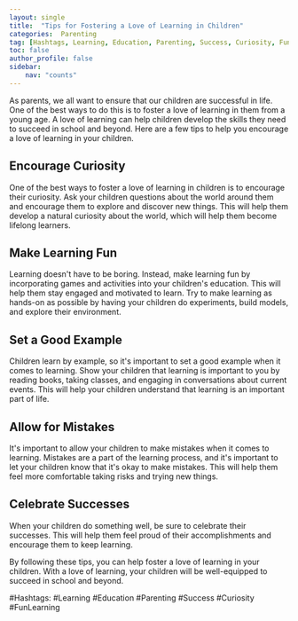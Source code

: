 ```yaml
---
layout: single
title:  "Tips for Fostering a Love of Learning in Children"
categories:  Parenting
tag: [Hashtags, Learning, Education, Parenting, Success, Curiosity, FunLearning, ]
toc: false
author_profile: false
sidebar:
    nav: "counts"
---
```

    
As parents, we all want to ensure that our children are successful in life. One of the best ways to do this is to foster a love of learning in them from a young age. A love of learning can help children develop the skills they need to succeed in school and beyond. Here are a few tips to help you encourage a love of learning in your children.

## Encourage Curiosity

One of the best ways to foster a love of learning in children is to encourage their curiosity. Ask your children questions about the world around them and encourage them to explore and discover new things. This will help them develop a natural curiosity about the world, which will help them become lifelong learners.

## Make Learning Fun

Learning doesn't have to be boring. Instead, make learning fun by incorporating games and activities into your children's education. This will help them stay engaged and motivated to learn. Try to make learning as hands-on as possible by having your children do experiments, build models, and explore their environment.

## Set a Good Example

Children learn by example, so it's important to set a good example when it comes to learning. Show your children that learning is important to you by reading books, taking classes, and engaging in conversations about current events. This will help your children understand that learning is an important part of life.

## Allow for Mistakes

It's important to allow your children to make mistakes when it comes to learning. Mistakes are a part of the learning process, and it's important to let your children know that it's okay to make mistakes. This will help them feel more comfortable taking risks and trying new things.

## Celebrate Successes

When your children do something well, be sure to celebrate their successes. This will help them feel proud of their accomplishments and encourage them to keep learning.

By following these tips, you can help foster a love of learning in your children. With a love of learning, your children will be well-equipped to succeed in school and beyond. 

#Hashtags: #Learning #Education #Parenting #Success #Curiosity #FunLearning